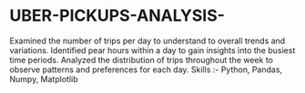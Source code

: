 # UBER-PICKUPS-ANALYSIS-

Examined the number of trips per day to understand to overall trends and variations. 
Identified pear hours within a day to gain insights into the busiest time periods. 
Analyzed the distribution of trips throughout the week to observe patterns and preferences for each day. 
Skills :- Python, Pandas, Numpy, Matplotlib
